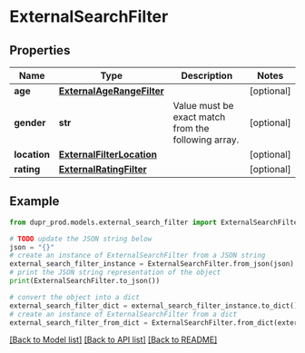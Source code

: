 # ExternalSearchFilter


## Properties

Name | Type | Description | Notes
------------ | ------------- | ------------- | -------------
**age** | [**ExternalAgeRangeFilter**](ExternalAgeRangeFilter.md) |  | [optional] 
**gender** | **str** | Value must be exact match from the following array. | [optional] 
**location** | [**ExternalFilterLocation**](ExternalFilterLocation.md) |  | [optional] 
**rating** | [**ExternalRatingFilter**](ExternalRatingFilter.md) |  | [optional] 

## Example

```python
from dupr_prod.models.external_search_filter import ExternalSearchFilter

# TODO update the JSON string below
json = "{}"
# create an instance of ExternalSearchFilter from a JSON string
external_search_filter_instance = ExternalSearchFilter.from_json(json)
# print the JSON string representation of the object
print(ExternalSearchFilter.to_json())

# convert the object into a dict
external_search_filter_dict = external_search_filter_instance.to_dict()
# create an instance of ExternalSearchFilter from a dict
external_search_filter_from_dict = ExternalSearchFilter.from_dict(external_search_filter_dict)
```
[[Back to Model list]](../README.md#documentation-for-models) [[Back to API list]](../README.md#documentation-for-api-endpoints) [[Back to README]](../README.md)


